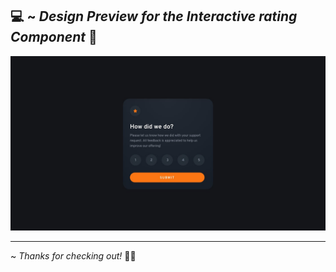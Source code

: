 💻 ~ *Design Preview for the Interactive rating Component* 🔻
------------------------------------------------
![Design preview for the Interactive rating component](./design/desktop-design.jpg)

------------------------------------------------

~ *Thanks for checking out!* 👋🏻